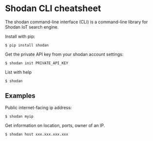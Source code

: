# Shodan CLI cheatsheet

The shodan command-line interface (CLI) is a command-line library for Shodan IoT search engine. 

Install with pip:

    $ pip install shodan

Get the private API key from your shodan account settings:

    $ shodan init PRIVATE_API_KEY

List with help

    $ shodan

## Examples

Public internet-facing ip address:

    $ shodan myip

Get information on location, ports, owner of an IP.

    $ shodan host xxx.xxx.xxx.xxx
